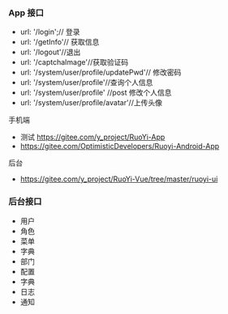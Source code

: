 
### App 接口

- url: '/login';// 登录
- url: '/getInfo'// 获取信息
- url: '/logout'//退出
- url: '/captchaImage'//获取验证码
- url: '/system/user/profile/updatePwd'// 修改密码
- url: '/system/user/profile'//查询个人信息
- url: '/system/user/profile' //post 修改个人信息
- url: '/system/user/profile/avatar'//上传头像

手机端
- 测试 https://gitee.com/y_project/RuoYi-App
- https://gitee.com/OptimisticDevelopers/Ruoyi-Android-App

后台
- https://gitee.com/y_project/RuoYi-Vue/tree/master/ruoyi-ui
### 后台接口 
- 用户 
- 角色
- 菜单
- 字典
- 部门
- 配置
- 字典
- 日志
- 通知